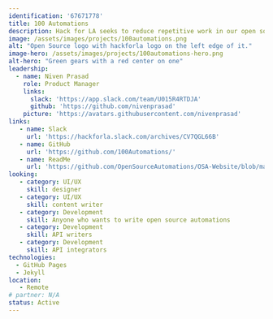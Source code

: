 ```yaml
---
identification: '67671778'
title: 100 Automations
description: Hack for LA seeks to reduce repetitive work in our open source projects and for the open source community.  This project will be both a showcase for the automations and/or microservices that we develop, but also a convenient home for those automations, so that they can be found, forked, and contributed to easily.
image: /assets/images/projects/100automations.png
alt: "Open Source logo with hackforla logo on the left edge of it."
image-hero: /assets/images/projects/100automations-hero.png
alt-hero: "Green gears with a red center on one"
leadership:
  - name: Niven Prasad
    role: Product Manager
    links:
      slack: 'https://app.slack.com/team/U015R4RTDJA'
      github: 'https://github.com/nivenprasad'
    picture: 'https://avatars.githubusercontent.com/nivenprasad'
links: 
   - name: Slack 
     url: 'https://hackforla.slack.com/archives/CV7QGL66B'
   - name: GitHub
     url: 'https://github.com/100Automations/'
   - name: ReadMe
     url: 'https://github.com/OpenSourceAutomations/OSA-Website/blob/master/README.md'
looking:
   - category: UI/UX
     skill: designer
   - category: UI/UX
     skill: content writer
   - category: Development
     skill: Anyone who wants to write open source automations
   - category: Development
     skill: API writers
   - category: Development
     skill: API integrators
technologies: 
  - GitHub Pages
  - Jekyll
location:
   - Remote
# partner: N/A
status: Active
---
```


